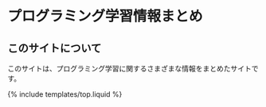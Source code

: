 # プログラミング学習情報まとめ
## このサイトについて
このサイトは、プログラミング学習に関するさまざまな情報をまとめたサイトです。

{% include templates/top.liquid %}
